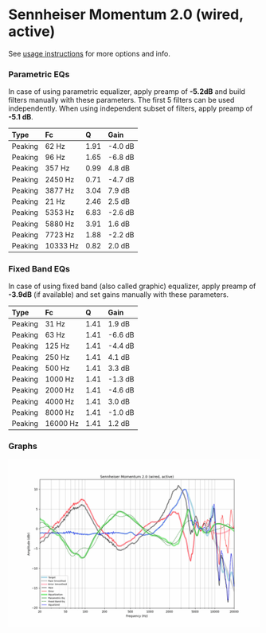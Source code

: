 # Sennheiser Momentum 2.0 (wired, active)
See [usage instructions](https://github.com/jaakkopasanen/AutoEq#usage) for more options and info.

### Parametric EQs
In case of using parametric equalizer, apply preamp of **-5.2dB** and build filters manually
with these parameters. The first 5 filters can be used independently.
When using independent subset of filters, apply preamp of **-5.1 dB**.

| Type    | Fc       |    Q | Gain    |
|:--------|:---------|:-----|:--------|
| Peaking | 62 Hz    | 1.91 | -4.0 dB |
| Peaking | 96 Hz    | 1.65 | -6.8 dB |
| Peaking | 357 Hz   | 0.99 | 4.8 dB  |
| Peaking | 2450 Hz  | 0.71 | -4.7 dB |
| Peaking | 3877 Hz  | 3.04 | 7.9 dB  |
| Peaking | 21 Hz    | 2.46 | 2.5 dB  |
| Peaking | 5353 Hz  | 6.83 | -2.6 dB |
| Peaking | 5880 Hz  | 3.91 | 1.6 dB  |
| Peaking | 7723 Hz  | 1.88 | -2.2 dB |
| Peaking | 10333 Hz | 0.82 | 2.0 dB  |

### Fixed Band EQs
In case of using fixed band (also called graphic) equalizer, apply preamp of **-3.9dB**
(if available) and set gains manually with these parameters.

| Type    | Fc       |    Q | Gain    |
|:--------|:---------|:-----|:--------|
| Peaking | 31 Hz    | 1.41 | 1.9 dB  |
| Peaking | 63 Hz    | 1.41 | -6.6 dB |
| Peaking | 125 Hz   | 1.41 | -4.4 dB |
| Peaking | 250 Hz   | 1.41 | 4.1 dB  |
| Peaking | 500 Hz   | 1.41 | 3.3 dB  |
| Peaking | 1000 Hz  | 1.41 | -1.3 dB |
| Peaking | 2000 Hz  | 1.41 | -4.6 dB |
| Peaking | 4000 Hz  | 1.41 | 3.0 dB  |
| Peaking | 8000 Hz  | 1.41 | -1.0 dB |
| Peaking | 16000 Hz | 1.41 | 1.2 dB  |

### Graphs
![](./Sennheiser%20Momentum%202.0%20(wired,%20active).png)